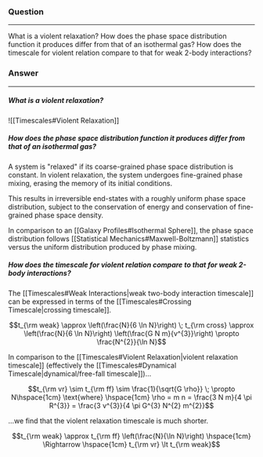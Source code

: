 ### Question
---
What is a violent relaxation? How does the phase space distribution function it produces differ from that of an isothermal gas? How does the timescale for violent relation compare to that for weak 2-body interactions?

### Answer
---
##### What is a violent relaxation?

![[Timescales#Violent Relaxation]]

##### How does the phase space distribution function it produces differ from that of an isothermal gas?

A system is "relaxed" if its coarse-grained phase space distribution is constant. In violent relaxation, the system undergoes fine-grained phase mixing, erasing the memory of its initial conditions.

This results in irreversible end-states with a roughly uniform phase space distribution, subject to the conservation of energy and conservation of fine-grained phase space density.

In comparison to an [[Galaxy Profiles#Isothermal Sphere]], the phase space distribution follows [[Statistical Mechanics#Maxwell-Boltzmann]] statistics versus the uniform distribution produced by phase mixing.

##### How does the timescale for violent relation compare to that for weak 2-body interactions?

The [[Timescales#Weak Interactions|weak two-body interaction timescale]] can be expressed in terms of the [[Timescales#Crossing Timescale|crossing timescale]].

$$t_{\rm weak} \approx \left(\frac{N}{6 \ln N}\right) \; t_{\rm cross} \approx \left(\frac{N}{6 \ln N}\right) \left(\frac{G N m}{v^{3}}\right) \propto \frac{N^{2}}{\ln N}$$

In comparison to the [[Timescales#Violent Relaxation|violent relaxation timescale]] (effectively the [[Timescales#Dynamical Timescale|dynamical/free-fall timescale]])...

$$t_{\rm vr} \sim t_{\rm ff} \sim \frac{1}{\sqrt{G \rho}} \; \propto N\hspace{1cm} \text{where} \hspace{1cm} \rho = m n = \frac{3 N m}{4 \pi R^{3}} = \frac{3 v^{3}}{4 \pi G^{3} N^{2} m^{2}}$$

...we find that the violent relaxation timescale is much shorter.

$$t_{\rm weak} \approx t_{\rm ff} \left(\frac{N}{\ln N}\right) \hspace{1cm} \Rightarrow \hspace{1cm} t_{\rm vr} \lt t_{\rm weak}$$